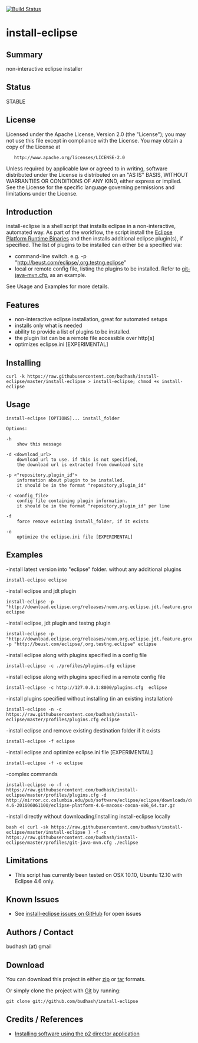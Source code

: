 [![Build Status](https://travis-ci.org/budhash/install-eclipse.png?branch=master)](https://travis-ci.org/budhash/install-eclipse)

# install-eclipse

## Summary
non-interactive eclipse installer

## Status 
STABLE

## License
Licensed under the Apache License, Version 2.0 (the "License");
you may not use this file except in compliance with the License.
You may obtain a copy of the License at

       http://www.apache.org/licenses/LICENSE-2.0

Unless required by applicable law or agreed to in writing, software
distributed under the License is distributed on an "AS IS" BASIS,
WITHOUT WARRANTIES OR CONDITIONS OF ANY KIND, either express or implied.
See the License for the specific language governing permissions and
limitations under the License.

## Introduction
install-eclipse is a shell script that installs eclipse in a non-interactive, 
automated way. As part of the workflow, the script install the [Eclipse Platform 
Runtime Binaries](http://www.eclipse.org/downloads/moreinfo/custom.php) and then
installs additional eclipse plugin(s), if specified. 
The list of plugins to be installed can either be a specified via:
* command-line switch. e.g. -p "http://beust.com/eclipse/,org.testng.eclipse"
* local or remote config file, listing the plugins to be installed. 
Refer to [git-java-mvn.cfg](https://github.com/budhash/install-eclipse/blob/master/profiles/git-java-mvn.cfg), as an example.

See Usage and Examples for more details. 

## Features 

* non-interactive eclipse installation, great for automated setups
* installs only what is needed
* ability to provide a list of plugins to be installed. 
* the plugin list can be a remote file accessible over http[s]
* optimizes eclipse.ini [EXPERIMENTAL]

## Installing

    curl -k https://raw.githubusercontent.com/budhash/install-eclipse/master/install-eclipse > install-eclipse; chmod +x install-eclipse

## Usage

    install-eclipse [OPTIONS]... install_folder

    Options:

    -h                          
        show this message
        
    -d <download_url>           
        download url to use. if this is not specified, 
        the download url is extracted from download site
        
    -p <"repository,plugin_id">   
        information about plugin to be installed. 
        it should be in the format "repository,plugin_id"
        
    -c <config_file>            
        config file containing plugin information. 
        it should be in the format "repository,plugin_id" per line
        
    -f                          
        force remove existing install_folder, if it exists
        
    -o                      
        optimize the eclipse.ini file [EXPERIMENTAL]

## Examples
-install latest version into "eclipse" folder. without any additional plugins

    install-eclipse eclipse

-install eclipse and jdt plugin

    install-eclipse -p "http://download.eclipse.org/releases/neon,org.eclipse.jdt.feature.group" eclipse
    
-install eclipse, jdt plugin and testng plugin

    install-eclipse -p "http://download.eclipse.org/releases/neon,org.eclipse.jdt.feature.group" -p "http://beust.com/eclipse/,org.testng.eclipse" eclipse
    
-install eclipse along with plugins specified in a config file

    install-eclipse -c ./profiles/plugins.cfg eclipse
    
-install eclipse along with plugins specified in a remote config file

    install-eclipse -c http://127.0.0.1:8000/plugins.cfg  eclipse
    
-install plugins specified without installing (in an existing installation)

    install-eclipse -n -c https://raw.githubusercontent.com/budhash/install-eclipse/master/profiles/plugins.cfg eclipse
    
-install eclipse and remove existing destination folder if it exists

    install-eclipse -f eclipse
    
-install eclipse and optimize eclipse.ini file [EXPERIMENTAL]

    install-eclipse -f -o eclipse
    
-complex commands

    install-eclipse -o -f -c https://raw.githubusercontent.com/budhash/install-eclipse/master/profiles/plugins.cfg -d http://mirror.cc.columbia.edu/pub/software/eclipse/eclipse/downloads/drops4/R-4.6-201606061100/eclipse-platform-4.6-macosx-cocoa-x86_64.tar.gz

-install directly without downloading/installing install-eclipse locally 

    bash <( curl -sk https://raw.githubusercontent.com/budhash/install-eclipse/master/install-eclipse ) -f -c https://raw.githubusercontent.com/budhash/install-eclipse/master/profiles/git-java-mvn.cfg ./eclipse

## Limitations
* This script has currently been tested on OSX 10.10, Ubuntu 12.10 with Eclipse 4.6 only. 

## Known Issues
* See [install-eclipse issues on GitHub](https://github.com/budhash/install-eclipse/issues) for open issues

## Authors / Contact
budhash (at) gmail

## Download
You can download this project in either [zip](http://github.com/budhash/install-eclipse/zipball/master) or [tar](http://github.com/budhash/install-eclipse/tarball/master) formats.

Or simply clone the project with [Git](http://git-scm.com/) by running:

    git clone git://github.com/budhash/install-eclipse

## Credits / References
* [Installing software using the p2 director application](http://help.eclipse.org/indigo/index.jsp?topic=%2Forg.eclipse.platform.doc.isv%2Freference%2Fmisc%2Fupdate_standalone.html)
